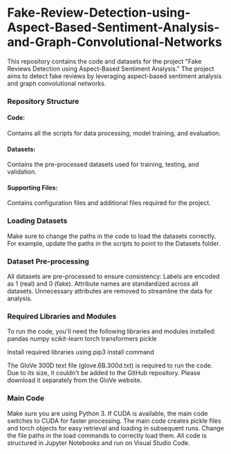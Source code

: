 # Fake-Review-Detection-using-Aspect-Based-Sentiment-Analysis-and-Graph-Convolutional-Networks
This repository contains the code and datasets for the project "Fake Reviews Detection using Aspect-Based Sentiment Analysis." The project aims to detect fake reviews by leveraging aspect-based sentiment analysis and graph convolutional networks.

### Repository Structure

#### Code: 
Contains all the scripts for data processing, model training, and evaluation.

#### Datasets: 
Contains the pre-processed datasets used for training, testing, and validation.

#### Supporting Files: 
Contains configuration files and additional files required for the project.

### Loading Datasets
Make sure to change the paths in the code to load the datasets correctly. For example, update the paths in the scripts to point to the Datasets folder.

### Dataset Pre-processing
All datasets are pre-processed to ensure consistency:
Labels are encoded as 1 (real) and 0 (fake).
Attribute names are standardized across all datasets.
Unnecessary attributes are removed to streamline the data for analysis.

### Required Libraries and Modules
To run the code, you'll need the following libraries and modules installed:
pandas
numpy
scikit-learn
torch
transformers
pickle

Install required libraries using pip3 install command

The GloVe 300D text file (glove.6B.300d.txt) is required to run the code. Due to its size, it couldn't be added to the GitHub repository. Please download it separately from the GloVe website.

### Main Code
Make sure you are using Python 3. If CUDA is available, the main code switches to CUDA for faster processing.
The main code creates pickle files and torch objects for easy retrieval and loading in subsequent runs. Change the file paths in the load commands to correctly load them.
All code is structured in Jupyter Notebooks and run on Visual Studio Code.
